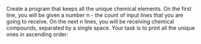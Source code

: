 Create a program that keeps all the unique chemical elements. On the first line, you will be given a number n - the count of input lines that you are going to receive. On the next n lines, you will be receiving chemical compounds, separated by a single space. Your task is to print all the unique ones in ascending order:
